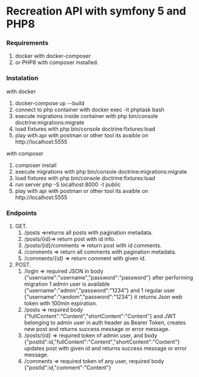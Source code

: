# Recreation API with symfony 5 and PHP8
### Requirements
1. docker with docker-composer
2. or PHP8 with composer installed.

### Instalation
with docker
1. docker-compose up --build
1. connect to php container with docker exec -it phptask bash
1. execute migrations inside container with php bin/console doctrine:migrations:migrate
1. load fixtures with php bin/console doctrine:fixtures:load
1. play with api with postman or other tool its avaible on http://localhost:5555

with composer
1. composer install
1. execute migrations with php bin/console doctrine:migrations:migrate
1. load fixtures with php bin/console doctrine:fixtures:load
1. run server php -S localhost:8000 -t public   
1. play with api with postman or other tool its avaible on http://localhost:5555

### Endpoints
1. GET.
   1. /posts =>returns all posts with pagination metadata.    
   1. /posts/{id}=> return post with id info.    
   1. /posts/{id}/comments => return post with id comments.    
   1. /comments => return all comments with pagination metadata.    
   1. /comments/{id} => return comment with given id.
2. POST.    
   1. /login => required JSON in body {"username":"username","password":"password"}
   after performing migration 1 admin user is available {"username":"admin","password":"1234"}
   and 1 regular user {"username":"random","password":"1234"}
   it returns Json web token with 100min expiration.    
   1. /posts => required body {"fullContent":"Content","shortContent":"Content"} and JWT belonging to admin user in auth header as Bearer Token, 
   creates new post and returns success message or error message.    
   1. /posts/{id} => required token of admin user, and body {"postId":id,"fullContent":"Content","shortContent":"Content"} updates post with given id 
      and returns success message or error message.
   1. /comments => required token of any user, required body {"postId":id,"comment":"Content"}
    